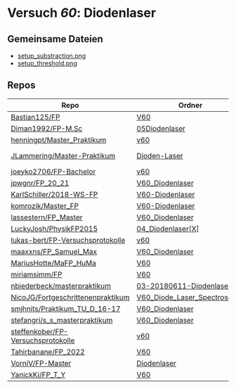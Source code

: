 # Versuch *60*: Diodenlaser

## Gemeinsame Dateien
- [setup_substraction.png](https://raw.githubusercontent.com/smjhnits/Praktikum_TU_D_16-17/master/Fortgeschrittenenpraktikum/Protokolle/V60_Diodenlaser/Pics/setup_substraction.png)
- [setup_threshold.png](https://raw.githubusercontent.com/smjhnits/Praktikum_TU_D_16-17/master/Fortgeschrittenenpraktikum/Protokolle/V60_Diodenlaser/Pics/setup_threshold.png)

## Repos

|                                      Repo                                      |                                                               Ordner                                                                |                                                                                                                                                           PDFs                                                                                                                                                            |
|--------------------------------------------------------------------------------|-------------------------------------------------------------------------------------------------------------------------------------|---------------------------------------------------------------------------------------------------------------------------------------------------------------------------------------------------------------------------------------------------------------------------------------------------------------------------|
|[Bastian125/FP](../repo/Bastian125/FP)                                          |[V60](https://github.com/Bastian125/FP/tree/main/Protokolle/V60)                                                                     |[V60.pdf](https://docs.google.com/viewer?url=https://raw.githubusercontent.com/Bastian125/FP/main/PDFs/V60.pdf)                                                                                                                                                                                                            |
|[Diman1992/FP-M.Sc](../repo/Diman1992/FP-M.Sc)                                  |[05Diodenlaser](https://github.com/Diman1992/FP-M.Sc/tree/master/05Diodenlaser)                                                      |–                                                                                                                                                                                                                                                                                                                          |
|[henningpt/Master_Praktikum](../repo/henningpt/Master_Praktikum)                |[v60](https://github.com/henningpt/Master_Praktikum/tree/master/v60)                                                                 |–                                                                                                                                                                                                                                                                                                                          |
|[JLammering/Master-Praktikum](../repo/JLammering/Master-Praktikum)              |[Dioden-Laser](https://github.com/JLammering/Master-Praktikum/tree/master/Dioden-Laser)                                              |[Altprotokoll.pdf](https://docs.google.com/viewer?url=https://raw.githubusercontent.com/JLammering/Master-Praktikum/master/Dioden-Laser/Altprotokoll.pdf)<br/>[V60_kommentare.pdf](https://docs.google.com/viewer?url=https://raw.githubusercontent.com/JLammering/Master-Praktikum/master/Dioden-Laser/V60_kommentare.pdf)|
|[joeyko2706/FP-Bachelor](../repo/joeyko2706/FP-Bachelor)                        |[v60](https://github.com/joeyko2706/FP-Bachelor/tree/main/v60)                                                                       |[v60.pdf](https://docs.google.com/viewer?url=https://raw.githubusercontent.com/joeyko2706/FP-Bachelor/main/PDFs/v60.pdf)                                                                                                                                                                                                   |
|[jpwgnr/FP_20_21](../repo/jpwgnr/FP_20_21)                                      |[V60_Diodenlaser](https://github.com/jpwgnr/FP_20_21/tree/master/V60_Diodenlaser)                                                    |–                                                                                                                                                                                                                                                                                                                          |
|[KarlSchiller/2018-WS-FP](../repo/KarlSchiller/2018-WS-FP)                      |[V60-Diodenlaser](https://github.com/KarlSchiller/2018-WS-FP/tree/master/V60-Diodenlaser)                                            |–                                                                                                                                                                                                                                                                                                                          |
|[komrozik/Master_FP](../repo/komrozik/Master_FP)                                |[V60-Diodenlaser](https://github.com/komrozik/Master_FP/tree/main/V60-Diodenlaser)                                                   |–                                                                                                                                                                                                                                                                                                                          |
|[lassestern/FP_Master](../repo/lassestern/FP_Master)                            |[V60_Diodenlaser](https://github.com/lassestern/FP_Master/tree/main/V60_Diodenlaser)                                                 |–                                                                                                                                                                                                                                                                                                                          |
|[LuckyJosh/PhysikFP2015](../repo/LuckyJosh/PhysikFP2015)                        |[04_Diodenlaser[X]](https://github.com/LuckyJosh/PhysikFP2015/tree/master/04_Diodenlaser%5BX%5D)                                     |–                                                                                                                                                                                                                                                                                                                          |
|[lukas-bert/FP-Versuchsprotokolle](../repo/lukas-bert/FP-Versuchsprotokolle)    |[v60](https://github.com/lukas-bert/FP-Versuchsprotokolle/tree/main/v60)                                                             |[v60.pdf](https://docs.google.com/viewer?url=https://raw.githubusercontent.com/lukas-bert/FP-Versuchsprotokolle/main/v60/v60.pdf)                                                                                                                                                                                          |
|[maaxxns/FP_Samuel_Max](../repo/maaxxns/FP_Samuel_Max)                          |[V60_Diodenlaser](https://github.com/maaxxns/FP_Samuel_Max/tree/main/V60_Diodenlaser)                                                |–                                                                                                                                                                                                                                                                                                                          |
|[MariusHotte/MaFP_HuMa](../repo/MariusHotte/MaFP_HuMa)                          |[V60](https://github.com/MariusHotte/MaFP_HuMa/tree/master/V60)                                                                      |[V60_Skript.pdf](https://docs.google.com/viewer?url=https://raw.githubusercontent.com/MariusHotte/MaFP_HuMa/master/V60/V60_Skript.pdf)                                                                                                                                                                                     |
|[miriamsimm/FP](../repo/miriamsimm/FP)                                          |[V60](https://github.com/miriamsimm/FP/tree/main/V60)                                                                                |–                                                                                                                                                                                                                                                                                                                          |
|[nbiederbeck/masterpraktikum](../repo/nbiederbeck/masterpraktikum)              |[03-20180611-Diodenlaser](https://github.com/nbiederbeck/masterpraktikum/tree/master/03-20180611-Diodenlaser)                        |–                                                                                                                                                                                                                                                                                                                          |
|[NicoJG/Fortgeschrittenenpraktikum](../repo/NicoJG/Fortgeschrittenenpraktikum)  |[V60_Diode_Laser_Spectroscopy](https://github.com/NicoJG/Fortgeschrittenenpraktikum/tree/master/V60_Diode_Laser_Spectroscopy)        |[V60_Abgabe.pdf](https://docs.google.com/viewer?url=https://raw.githubusercontent.com/NicoJG/Fortgeschrittenenpraktikum/master/V60_Diode_Laser_Spectroscopy/V60_Abgabe.pdf)                                                                                                                                                |
|[smjhnits/Praktikum_TU_D_16-17](../repo/smjhnits/Praktikum_TU_D_16-17)          |[V60_Diodenlaser](https://github.com/smjhnits/Praktikum_TU_D_16-17/tree/master/Fortgeschrittenenpraktikum/Protokolle/V60_Diodenlaser)|–                                                                                                                                                                                                                                                                                                                          |
|[stefangri/s_s_masterpraktikum](../repo/stefangri/s_s_masterpraktikum)          |[V60_Diodenlaser](https://github.com/stefangri/s_s_masterpraktikum/tree/master/V60_Diodenlaser)                                      |–                                                                                                                                                                                                                                                                                                                          |
|[steffenkober/FP-Versuchsprotokolle](../repo/steffenkober/FP-Versuchsprotokolle)|[v60](https://github.com/steffenkober/FP-Versuchsprotokolle/tree/main/v60)                                                           |–                                                                                                                                                                                                                                                                                                                          |
|[Tahirbanane/FP_2022](../repo/Tahirbanane/FP_2022)                              |[V60](https://github.com/Tahirbanane/FP_2022/tree/master/V60)                                                                        |–                                                                                                                                                                                                                                                                                                                          |
|[VorniV/FP-Master](../repo/VorniV/FP-Master)                                    |[Diodenlaser](https://github.com/VorniV/FP-Master/tree/master/Diodenlaser)                                                           |[main.pdf](https://docs.google.com/viewer?url=https://raw.githubusercontent.com/VorniV/FP-Master/master/Diodenlaser/main.pdf)                                                                                                                                                                                              |
|[YanickKi/FP_T_Y](../repo/YanickKi/FP_T_Y)                                      |[V60](https://github.com/YanickKi/FP_T_Y/tree/main/V60)                                                                              |–                                                                                                                                                                                                                                                                                                                          |
